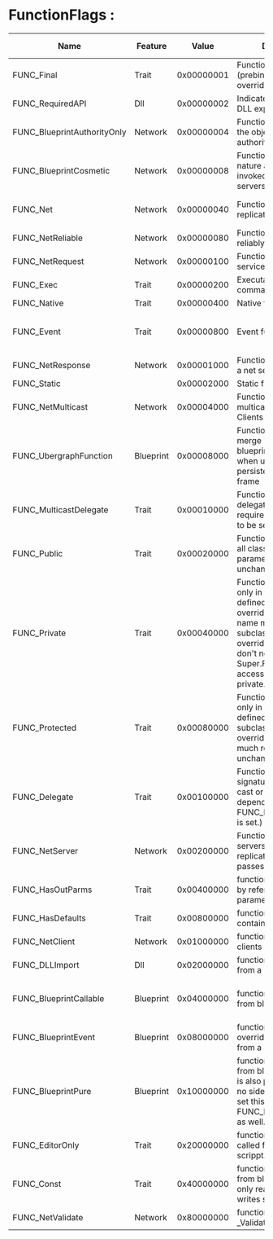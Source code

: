 # FunctionFlags :
|Name                                |Feature             |Value                                                                                                                                                                                                                                                           |Description|UFUNCTION/UDELEGATE                                                                                                                                                                                      |UFUNCTION/UDELEGATE 1                                                                                                                  |USTRUCT                                       |
|------------------------------------|--------------------|----------------------------------------------------------------------------------------------------------------------------------------------------------------------------------------------------------------------------------------------------------------|-----------|---------------------------------------------------------------------------------------------------------------------------------------------------------------------------------------------------------|---------------------------------------------------------------------------------------------------------------------------------------|----------------------------------------------|
|FUNC_Final                          |Trait               |0x00000001                                                                                                                                                                                                                                                      |Function is final (prebindable, non-overridable function).|[SealedEvent](#Specifier_UFUNCTION_Blueprint_SealedEvent)                                                                                                                                                         |                                                                                                                                       |                                              |
|FUNC_RequiredAPI                    |Dll                 |0x00000002                                                                                                                                                                                                                                                      |Indicates this function is DLL exported/imported.|                                                                                                                                                                                                         |                                                                                                                                       |                                              |
|FUNC_BlueprintAuthorityOnly         |Network             |0x00000004                                                                                                                                                                                                                                                      |Function will only run if the object has network authority|[BlueprintAuthorityOnly](#Specifier_UFUNCTION_Network_BlueprintAuthorityOnly)                                                                                                                                   |                                                                                                                                       |                                              |
|FUNC_BlueprintCosmetic              |Network             |0x00000008                                                                                                                                                                                                                                                      |Function is cosmetic in nature and should not be invoked on dedicated servers|[BlueprintCosmetic](#Specifier_UFUNCTION_Network_BlueprintCosmetic)                                                                                                                                             |                                                                                                                                       |                                              |
|FUNC_Net                            |Network             |0x00000040                                                                                                                                                                                                                                                      |Function is network-replicated.|[Client](#Specifier_UFUNCTION_Network_Client), [NetMulticast](#Specifier_UFUNCTION_Network_NetMulticast), [Server](#Specifier_UFUNCTION_Network_Server), [ServiceRequest](#Specifier_UFUNCTION_Network_ServiceRequest), [ServiceResponse](#Specifier_UFUNCTION_Network_ServiceResponse)|                                                                                                                                       |                                              |
|FUNC_NetReliable                    |Network             |0x00000080                                                                                                                                                                                                                                                      |Function should be sent reliably on the network.|[Reliable](#Specifier_UFUNCTION_Network_Reliable), [ServiceRequest](#Specifier_UFUNCTION_Network_ServiceRequest), [ServiceResponse](#Specifier_UFUNCTION_Network_ServiceResponse)                                             |                                                                                                                                       |                                              |
|FUNC_NetRequest                     |Network             |0x00000100                                                                                                                                                                                                                                                      |Function is sent to a net service|[ServiceRequest](#Specifier_UFUNCTION_Network_ServiceRequest)                                                                                                                                                   |                                                                                                                                       |                                              |
|FUNC_Exec                           |Trait               |0x00000200                                                                                                                                                                                                                                                      |Executable from command line.|[Exec](#Specifier_UFUNCTION_Exec)                                                                                                                                                                       |                                                                                                                                       |                                              |
|FUNC_Native                         |Trait               |0x00000400                                                                                                                                                                                                                                                      |Native function.|[BlueprintImplementableEvent](#Specifier_UFUNCTION_Blueprint_BlueprintImplementableEvent)                                                                                                                         |                                                                                                                                       |                                              |
|FUNC_Event                          |Trait               |0x00000800                                                                                                                                                                                                                                                      |Event function.|[BlueprintImplementableEvent](#Specifier_UFUNCTION_Blueprint_BlueprintImplementableEvent), [BlueprintNativeEvent](#Specifier_UFUNCTION_Blueprint_BlueprintNativeEvent), [ServiceRequest](#Specifier_UFUNCTION_Network_ServiceRequest), [ServiceResponse](#Specifier_UFUNCTION_Network_ServiceResponse)|                                                                                                                                       |                                              |
|FUNC_NetResponse                    |Network             |0x00001000                                                                                                                                                                                                                                                      |Function response from a net service|[ServiceResponse](#Specifier_UFUNCTION_Network_ServiceResponse)                                                                                                                                                 |                                                                                                                                       |                                              |
|FUNC_Static                         |                    |0x00002000                                                                                                                                                                                                                                                      |Static function.|                                                                                                                                                                                                         |                                                                                                                                       |                                              |
|FUNC_NetMulticast                   |Network             |0x00004000                                                                                                                                                                                                                                                      |Function is networked multicast Server -> All Clients|[NetMulticast](#Specifier_UFUNCTION_Network_NetMulticast)                                                                                                                                                       |                                                                                                                                       |                                              |
|FUNC_UbergraphFunction              |Blueprint           |0x00008000                                                                                                                                                                                                                                                      |Function is used as the merge 'ubergraph' for a blueprint, only assigned when using the persistent 'ubergraph' frame|                                                                                                                                                                                                         |                                                                                                                                       |                                              |
|FUNC_MulticastDelegate              |Trait               |0x00010000                                                                                                                                                                                                                                                      |Function is a multi-cast delegate signature (also requires FUNC_Delegate to be set!)|                                                                                                                                                                                                         |                                                                                                                                       |                                              |
|FUNC_Public                         |Trait               |0x00020000                                                                                                                                                                                                                                                      |Function is accessible in all classes (if overridden, parameters must remain unchanged).|                                                                                                                                                                                                         |                                                                                                                                       |                                              |
|FUNC_Private                        |Trait               |0x00040000                                                                                                                                                                                                                                                      |Function is accessible only in the class it is defined in (cannot be overridden, but function name may be reused in subclasses. IOW: if overridden, parameters don't need to match, and Super.Func() cannot be accessed since it's private.)|                                                                                                                                                                                                         |                                                                                                                                       |                                              |
|FUNC_Protected                      |Trait               |0x00080000                                                                                                                                                                                                                                                      |Function is accessible only in the class it is defined in and subclasses (if overridden, parameters much remain unchanged).|                                                                                                                                                                                                         |                                                                                                                                       |                                              |
|FUNC_Delegate                       |Trait               |0x00100000                                                                                                                                                                                                                                                      |Function is delegate signature (either single-cast or multi-cast, depending on whether FUNC_MulticastDelegate is set.)|                                                                                                                                                                                                         |                                                                                                                                       |                                              |
|FUNC_NetServer                      |Network             |0x00200000                                                                                                                                                                                                                                                      |Function is executed on servers (set by replication code if passes check)|[Server](#Specifier_UFUNCTION_Network_Server)                                                                                                                                                                   |                                                                                                                                       |                                              |
|FUNC_HasOutParms                    |Trait               |0x00400000                                                                                                                                                                                                                                                      |function has out (pass by reference) parameters|                                                                                                                                                                                                         |                                                                                                                                       |                                              |
|FUNC_HasDefaults                    |Trait               |0x00800000                                                                                                                                                                                                                                                      |function has structs that contain defaults|                                                                                                                                                                                                         |                                                                                                                                       |[HasDefaults](#Specifier_USTRUCT_UHT_HasDefaults)|
|FUNC_NetClient                      |Network             |0x01000000                                                                                                                                                                                                                                                      |function is executed on clients|[Client](#Specifier_UFUNCTION_Network_Client)                                                                                                                                                                   |                                                                                                                                       |                                              |
|FUNC_DLLImport                      |Dll                 |0x02000000                                                                                                                                                                                                                                                      |function is imported from a DLL|                                                                                                                                                                                                         |                                                                                                                                       |                                              |
|FUNC_BlueprintCallable              |Blueprint           |0x04000000                                                                                                                                                                                                                                                      |function can be called from blueprint code|[BlueprintGetter](#Specifier_UFUNCTION_Blueprint_BlueprintGetter), [BlueprintPure](#Specifier_UFUNCTION_Blueprint_BlueprintPure), [BlueprintSetter](#Specifier_UFUNCTION_Blueprint_BlueprintSetter), [BlueprintCallable](#Specifier_UFUNCTION_Blueprint_BlueprintCallable)|                                                                                                                                       |                                              |
|FUNC_BlueprintEvent                 |Blueprint           |0x08000000                                                                                                                                                                                                                                                      |function can be overridden/implemented from a blueprint|[BlueprintImplementableEvent](#Specifier_UFUNCTION_Blueprint_BlueprintImplementableEvent), [BlueprintNativeEvent](#Specifier_UFUNCTION_Blueprint_BlueprintNativeEvent)                                                     |                                                                                                                                       |                                              |
|FUNC_BlueprintPure                  |Blueprint           |0x10000000                                                                                                                                                                                                                                                      |function can be called from blueprint code, and is also pure (produces no side effects). If you set this, you should set FUNC_BlueprintCallable as well.|[BlueprintGetter](#Specifier_UFUNCTION_Blueprint_BlueprintGetter), [BlueprintPure](#Specifier_UFUNCTION_Blueprint_BlueprintPure)                                                                                           |                                                                                                                                       |                                              |
|FUNC_EditorOnly                     |Trait               |0x20000000                                                                                                                                                                                                                                                      |function can only be called from an editor scrippt.|                                                                                                                                                                                                         |                                                                                                                                       |                                              |
|FUNC_Const                          |Trait               |0x40000000                                                                                                                                                                                                                                                      |function can be called from blueprint code, and only reads state (never writes state)|                                                                                                                                                                                                         |                                                                                                                                       |                                              |
|FUNC_NetValidate                    |Network             |0x80000000                                                                                                                                                                                                                                                      |function must supply a _Validate implementation|[WithValidation](#Specifier_UFUNCTION_Network_WithValidation)                                                                                                                                                   |                                                                                                                                       |                                              |